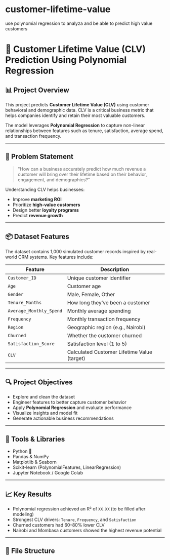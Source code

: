 # customer-lifetime-value
use  polynomial regression to analyza and be able to predict high value customers
# 🧮 Customer Lifetime Value (CLV) Prediction Using Polynomial Regression

## 📊 Project Overview

This project predicts **Customer Lifetime Value (CLV)** using customer behavioral and demographic data. CLV is a critical business metric that helps companies identify and retain their most valuable customers.

The model leverages **Polynomial Regression** to capture non-linear relationships between features such as tenure, satisfaction, average spend, and transaction frequency.

---

## 🧠 Problem Statement

> "How can a business accurately predict how much revenue a customer will bring over their lifetime based on their behavior, engagement, and demographics?"

Understanding CLV helps businesses:
- Improve **marketing ROI**
- Prioritize **high-value customers**
- Design better **loyalty programs**
- Predict **revenue growth**

---

## 📦 Dataset Features

The dataset contains 1,000 simulated customer records inspired by real-world CRM systems. Key features include:

| Feature | Description |
|--------|-------------|
| `Customer_ID` | Unique customer identifier |
| `Age` | Customer age |
| `Gender` | Male, Female, Other |
| `Tenure_Months` | How long they’ve been a customer |
| `Average_Monthly_Spend` | Monthly average spending |
| `Frequency` | Monthly transaction frequency |
| `Region` | Geographic region (e.g., Nairobi) |
| `Churned` | Whether the customer churned |
| `Satisfaction_Score` | Satisfaction level (1 to 5) |
| `CLV` | Calculated Customer Lifetime Value (target) |

---

## 🔍 Project Objectives

- Explore and clean the dataset
- Engineer features to better capture customer behavior
- Apply **Polynomial Regression** and evaluate performance
- Visualize insights and model fit
- Generate actionable business recommendations

---

## 🧰 Tools & Libraries

- Python 🐍
- Pandas & NumPy
- Matplotlib & Seaborn
- Scikit-learn (PolynomialFeatures, LinearRegression)
- Jupyter Notebook / Google Colab

---

## 📈 Key Results

- Polynomial regression achieved an R² of `XX.XX` (to be filled after modeling)
- Strongest CLV drivers: `Tenure`, `Frequency`, and `Satisfaction`
- Churned customers had 60–80% lower CLV
- Nairobi and Mombasa customers showed the highest revenue potential

---

## 📂 File Structure


